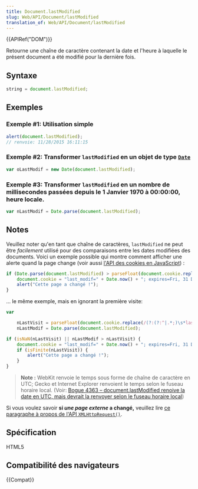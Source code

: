 ```yaml
---
title: Document.lastModified
slug: Web/API/Document/lastModified
translation_of: Web/API/Document/lastModified
---
```


{{APIRef("DOM")}}

Retourne une chaîne de caractère contenant la date et l'heure à laquelle le présent document a été modifié pour la dernière fois.

## Syntaxe

```js
string = document.lastModified;
```

## Exemples

### Exemple #1: Utilisation simple

```js
alert(document.lastModified);
// renvoie: 11/28/2015 16:11:15
```

### Exemple #2: Transformer `lastModified` en un objet de type [`Date`](/fr/docs/JavaScript/Reference/Global_Objects/Date)

```js
var oLastModif = new Date(document.lastModified);
```

### Exemple #3: Transformer `lastModified` en un nombre de millisecondes passées depuis le 1 Janvier 1970 à 00:00:00, heure locale.

```js
var nLastModif = Date.parse(document.lastModified);
```

## Notes

Veuillez noter qu'en tant que chaîne de caractères, `lastModified` ne peut être *facilement* utilisé pour des comparaisons entre les dates modifiées des documents. Voici un exemple possible qui montre comment afficher une alerte quand la page change (voir aussi [l'API des cookies en JavaScript](/fr/docs/Web/API/Document/cookie))&nbsp;:

```js
if (Date.parse(document.lastModified) > parseFloat(document.cookie.replace(/(?:(?:^|.*;)\s*last_modif\s*\=\s*([^;]*).*$)|^.*$/, "$1") || "0")) {
    document.cookie = "last_modif=" + Date.now() + "; expires=Fri, 31 Dec 9999 23:59:59 GMT; path=" + location.pathname;
    alert("Cette page a changé !");
}
```

… le même exemple, mais en ignorant la première visite:

```js
var

    nLastVisit = parseFloat(document.cookie.replace(/(?:(?:^|.*;)\s*last_modif\s*\=\s*([^;]*).*$)|^.*$/, "$1")),
    nLastModif = Date.parse(document.lastModified);

if (isNaN(nLastVisit) || nLastModif > nLastVisit) {
    document.cookie = "last_modif=" + Date.now() + "; expires=Fri, 31 Dec 9999 23:59:59 GMT; path=" + location.pathname;
    if (isFinite(nLastVisit)) {
        alert("Cette page a changé !");
    }
}
```

> **Note :** WebKit renvoie le temps sous forme de chaîne de caractère en UTC; Gecko et Internet Explorer renvoient le temps selon le fuseau horaire local. (Voir: [Bogue 4363 – document.lastModified renoive la date en UTC, mais devrait la renvoyer selon le fuseau horaire local](https://bugs.webkit.org/show_bug.cgi?id=4363))

Si vous voulez savoir **si *une page externe* a changé,** veuillez lire [ce paragraphe à propos de l'API `XMLHttpRequest()`](/fr/docs/Web/API/XMLHttpRequest/Using_XMLHttpRequest#Get_last_modified_date).

## Spécification

HTML5

## Compatibilité des navigateurs

{{Compat}}
